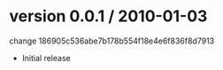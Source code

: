 
version 0.0.1 / 2010-01-03
==========================
  change 186905c536abe7b178b554f18e4e6f836f8d7913

  * Initial release
